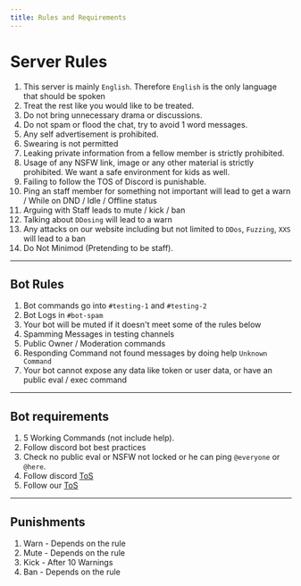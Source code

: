```yaml
---
title: Rules and Requirements
---
```


# Server Rules
1. This server is mainly `English`. Therefore `English` is the only language that should be spoken
2. Treat the rest like you would like to be treated.
3. Do not bring unnecessary drama or discussions.
4. Do not spam or flood the chat, try to avoid 1 word messages.
5. Any self advertisement is prohibited.
6. Swearing is not permitted
7. Leaking private information from a fellow member is strictly prohibited.
8. Usage of any NSFW link, image or any other material is strictly prohibited. We want a safe environment for kids as well.
9. Failing to follow the TOS of Discord is punishable.
10. Ping an staff member for something not important will lead to get a warn / While on DND / Idle / Offline status 
11. Arguing with Staff leads to mute / kick / ban
12. Talking about `DDosing` will lead to a warn
13. Any attacks on our website including but not limited to `DDos`, `Fuzzing`, `XXS` will lead to a ban
14. Do Not Minimod (Pretending to be staff).
 
---

## Bot Rules
1. Bot commands go into `#testing-1` and `#testing-2`
2. Bot Logs in `#bot-spam` 
3. Your bot will be muted if it doesn't meet some of the rules below
4. Spamming Messages in testing channels
5. Public Owner / Moderation commands
6. Responding Command not found messages by doing help `Unknown Command`
7. Your bot cannot expose any data like token or user data, or have an public eval / exec command

---

## Bot requirements
1. 5 Working Commands (not include help).
2. Follow discord bot best practices
3. Check no public eval or NSFW not locked or he can ping `@everyone` or `@here`.
4. Follow discord [ToS](https://discord.com/terms)
5. Follow our [ToS](https://infinitybots.xyz/legal)

---

## Punishments
1. Warn - Depends on the rule
2. Mute - Depends on the rule
3. Kick - After 10 Warnings
4. Ban - Depends on the rule

 
